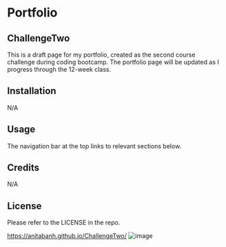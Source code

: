 # Portfolio

## ChallengeTwo
This is a draft page for my portfolio, created as the second course challenge during coding bootcamp. The portfolio page will be updated as I progress through the 12-week class.


## Installation
N/A


## Usage
The navigation bar at the top links to relevant sections below.


## Credits
N/A


## License
Please refer to the LICENSE in the repo.

https://anitabanh.github.io/ChallengeTwo/
![image](https://user-images.githubusercontent.com/120350675/208718971-479a6900-c862-4ef8-9269-5bc9fff53c92.png)
